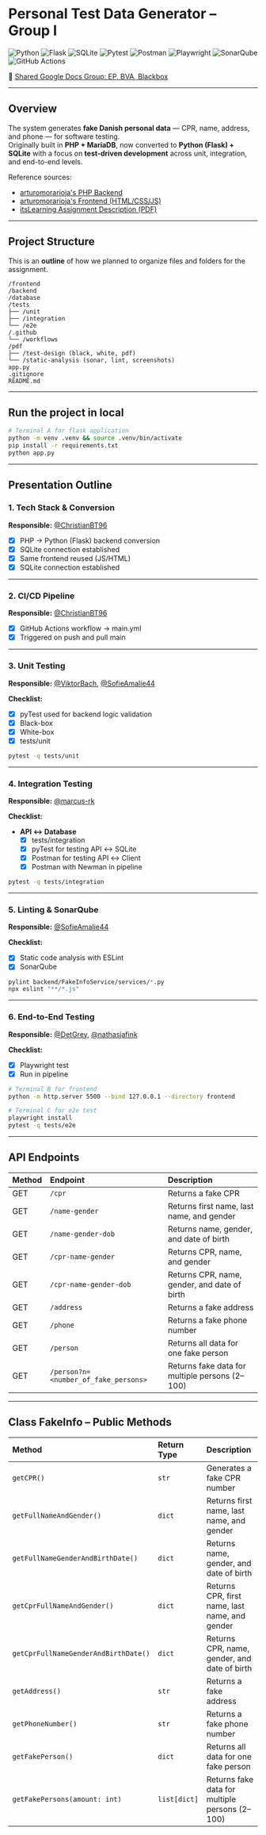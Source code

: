 # Personal Test Data Generator – Group I  
![Python](https://img.shields.io/badge/Python-3.11+-blue?logo=python)
![Flask](https://img.shields.io/badge/Backend-Flask-lightgrey?logo=flask)
![SQLite](https://img.shields.io/badge/Database-SQLite-blue?logo=sqlite)
![Pytest](https://img.shields.io/badge/Tests-Pytest-green?logo=pytest)
![Postman](https://img.shields.io/badge/API-Postman-orange?logo=postman)
![Playwright](https://img.shields.io/badge/E2E-Playwright-purple?logo=microsoft)
![SonarQube](https://img.shields.io/badge/Static--Analysis-SonarQube-lightblue?logo=sonarqube)
![GitHub Actions](https://img.shields.io/badge/CI/CD-GitHub%20Actions-black?logo=githubactions)

📄 [Shared Google Docs Group: EP, BVA, Blackbox](https://docs.google.com/document/d/1GW89MWnAXZi4asn5hTVEzcce-luUpV88KWaRfE0m8N4/edit?tab=t.0)

---

## Overview  
The system generates **fake Danish personal data** — CPR, name, address, and phone — for software testing.  
Originally built in **PHP + MariaDB**, now converted to **Python (Flask) + SQLite** with a focus on **test-driven development** across unit, integration, and end-to-end levels.

Reference sources:  
- [arturomorarioja's PHP Backend](https://github.com/arturomorarioja/fake_info/)  
- [arturomorarioja's Frontend (HTML/CSS/JS)](https://github.com/arturomorarioja/js_fake_info_frontend)  
- [itsLearning Assignment Description (PDF)](https://github.com/Group-I-Personal-Test-Data-Generator/Personal-Test-Data-Generator/blob/main/First_Mandatory_Assignment.pdf)

---

## Project Structure
This is an **outline** of how we planned to organize files and folders for the assignment. 
```
/frontend
/backend
/database
/tests
├── /unit
├── /integration
└── /e2e
/.github
└── /workflows
/pdf
├── /test-design (black, white, pdf)
└── /static-analysis (sonar, lint, screenshots)
app.py
.gitignore
README.md
```

---
## Run the project in local

```bash
# Terminal A for flask application
python -m venv .venv && source .venv/bin/activate
pip install -r requirements.txt
python app.py
```

---

## Presentation Outline

### 1. Tech Stack & Conversion
**Responsible:** [@ChristianBT96](https://github.com/ChristianBT96)

- [x] PHP → Python (Flask) backend conversion
- [x] SQLite connection established
- [x] Same frontend reused (JS/HTML)  
- [x] SQLite connection established

---

### 2. CI/CD Pipeline
**Responsible:** [@ChristianBT96](https://github.com/ChristianBT96)

- [x] GitHub Actions workflow → main.yml
- [x] Triggered on push and pull main

---

### 3. Unit Testing  
**Responsible:** [@ViktorBach](https://github.com/ViktorBach), [@SofieAmalie44](https://github.com/SofieAmalie44)

**Checklist:**  
- [x] pyTest used for backend logic validation 
- [x] Black-box 
- [x] White-box 
- [x] tests/unit

```bash
pytest -q tests/unit
``` 

---

### 4. Integration Testing  
**Responsible:** [@marcus-rk](https://github.com/marcus-rk)  

**Checklist:**  

- **API ↔ Database**  
  - [x] tests/integration 
  - [x] pyTest for testing API ↔ SQLite
  - [x] Postman for testing API ↔ Client
  - [x] Postman with Newman in pipeline

```bash
pytest -q tests/integration
```  

---

### 5. Linting & SonarQube
**Responsible:** [@SofieAmalie44](https://github.com/SofieAmalie44)

**Checklist:**  
- [x] Static code analysis with ESLint 
- [x] SonarQube 

```bash
pylint backend/FakeInfoService/services/*.py
npx eslint "**/*.js"
```  

---

### 6. End-to-End Testing 
**Responsible:** [@DetGrey](https://github.com/DetGrey), [@nathasjafink](https://github.com/nathasjafink)  

**Checklist:**  
- [x] Playwright test
- [x] Run in pipeline

```bash
# Terminal B for frontend
python -m http.server 5500 --bind 127.0.0.1 --directory frontend

# Terminal C for e2e test
playwright install
pytest -q tests/e2e
``` 

---

## API Endpoints

| Method | Endpoint | Description |
|:-------|:----------|:-------------|
| GET | `/cpr` | Returns a fake CPR |
| GET | `/name-gender` | Returns first name, last name, and gender |
| GET | `/name-gender-dob` | Returns name, gender, and date of birth |
| GET | `/cpr-name-gender` | Returns CPR, name, and gender |
| GET | `/cpr-name-gender-dob` | Returns CPR, name, gender, and date of birth |
| GET | `/address` | Returns a fake address |
| GET | `/phone` | Returns a fake phone number |
| GET | `/person` | Returns all data for one fake person |
| GET | `/person?n=<number_of_fake_persons>` | Returns fake data for multiple persons (2–100) |

---

## Class FakeInfo – Public Methods

| Method | Return Type | Description |
|:--------|:-------------|:-------------|
| `getCPR()` | `str` | Generates a fake CPR number |
| `getFullNameAndGender()` | `dict` | Returns first name, last name, and gender |
| `getFullNameGenderAndBirthDate()` | `dict` | Returns name, gender, and date of birth |
| `getCprFullNameAndGender()` | `dict` | Returns CPR, first name, last name, and gender |
| `getCprFullNameGenderAndBirthDate()` | `dict` | Returns CPR, name, gender, and date of birth |
| `getAddress()` | `str` | Returns a fake address |
| `getPhoneNumber()` | `str` | Returns a fake phone number |
| `getFakePerson()` | `dict` | Returns all data for one fake person |
| `getFakePersons(amount: int)` | `list[dict]` | Returns fake data for multiple persons (2–100) |